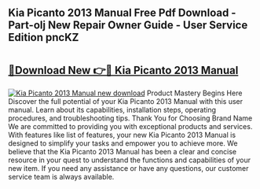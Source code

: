 ## Kia Picanto 2013 Manual Free Pdf Download - Part-olj New Repair Owner Guide - User Service Edition pncKZ

# <h2><a href="http://cf14621.oget.top/?id=Kia+Picanto+2013+Manual">🔗Download New 👉🔴 Kia Picanto 2013 Manual</a></h2>

[![Kia Picanto 2013 Manual new download](https://i.imgur.com/5g1atiW.png)](http://cf14621.oget.top/?id=Kia+Picanto+2013+Manual)
Product Mastery Begins Here Discover the full potential of your Kia Picanto 2013 Manual with this user manual. Learn about its capabilities, installation steps, operating procedures, and troubleshooting tips. Thank You for Choosing Brand Name We are committed to providing you with exceptional products and services. With features like list of features, your new Kia Picanto 2013 Manual is designed to simplify your tasks and empower you to achieve more. We believe that the Kia Picanto 2013 Manual has been a clear and concise resource in your quest to understand the functions and capabilities of your new item. If you need any assistance or have any questions, our customer service team is always available.
